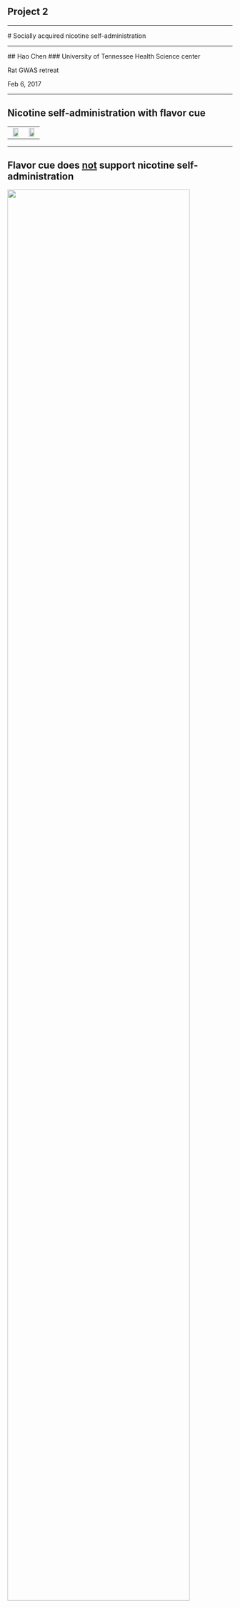 ## Project 2 
<hr color=orange >
# Socially acquired nicotine self-administration 
<hr color=orange >
##	Hao Chen
### University of Tennessee Health Science center

Rat GWAS retreat 

Feb 6, 2017

---

## Nicotine self-administration with flavor cue
<table width=80%><tr>
<td width=50% align="center" valign="center">
<img height:auto width=80% src="images/fig1.single.rat.licking.svg">
</td><td align="center" valign="center">
<img height:auto width=80% src="images/natureamerican.jpeg">

</td></tr></table>

---
<section id="solo">

## Flavor cue does <a href="#/stfp">not</a> support nicotine self-administration
<a href="#/social">
	<img height:auto width=90% src="images/npp/fig1.ms.saccCocoaSolo2.png">
</a>

<hr align="left" width=15%>
<p align=left>
<cite> Chen, et al., Neuropsychopharmacology, 2011</cite>


---


## Nicotine is primarily aversive in non-smokers 
<table>
	<tr>
		<td width=50%>
			<img width=100% src="images/titlepages/eissenberg.png">
		</td>
		<td width=90%>
			<img width=100% src="images/titlepages/dkalman.png">
		</td>
	</tr>
	<tr>
		<td>
		Coughing, nausea, dizziness, sickness, burning throat, headache.
		</td>
		<td>
		Nicotine induces drug high only in <em>significantly nicotine-deprived smokers</em>. 
		</td>
	</tr>
</table>


---

## Social environment influences smoking behavior

<div id="left50">
		<img src="images/titlepages/hoffman.png" >
</div>

<div id="righ50">
	<img src="images/titlepages/jfowler.png" width=50%>
</div>

---


## Modeling social learning in rats

<div id="left50">
<img height:auto width=80% src="images/galef.protocol.narrower.png"> 
<br>


<hr align="left" width=15%>
<p align=left>
<cite>Galef, Dev Psychobiol., 1982 </cite>
</div>

<div id="right50">
<img height:auto width=80% src="images/Fig1.social.rats.withdemo.svg">
</div>


---
<section id="social">
## Social learning induces nicotine self-administration
<a href="#/solo">
	<img height:auto width=90% src="images/npp/fig2.demo.dose2.png">
</a>
<hr align="left" width=15%>
<p align=left>
<cite> Chen, et al., Neuropsychopharmacology, 2011 </cite>

---


## Social context 

<div id="left50">
<img width=100% height:auto src="images/nse.reinstatement.svg">
 <b>Neutral</b> 
</div>

<div id="right50">
<img width=100% height:auto src="images/social.context.reinstatment.svg">
<b>Inducing</b>
</div>


---

## Nicotine self-administration with an <span style="color:darkred">aversive </span> cue
<img height:auto width=95% src="images/quinine/pres.quinine.4grps.png">
<br>
 NSE: Neutral social environment | ISE: Inducing social environment 
<hr align="left" width=15%>
<p align=left>
<cite> Wang, et al., Psychopharmacology, 2016 </cite>
</p>



---

## Nicotine intake with <span style="color:royalblue">appetitive</span> vs <span style="color:darkred">aversive </span> cues
<img height:auto width=40% src="images/quinine/pres.sacc_quinine.png">
<br>
<hr align="left" width=15%>
<p align=left>

<cite> Wang, et al., Psychopharmacology, 2016 </cite>
</p>



---

## What is the social signal?

<img width=50% src="images/Fig1.social.rats.withdemo.svg">

---

## Odor but not taste cue is required

<img height:auto width=70% src="./images/npp/fig5.olfactory.eps.png">
<hr align="left" width=15%>
<p align=left>
<cite> Chen, et al., Neuropsychopharmacology, 2011</cite>


---

<img height:auto width=80% src="images/cs2/galef.cs2.png">

---
## Dose response to CS<sub>2</sub> 

<img height:auto width=70% src="images/cs2/pres.fig3.cs2.infusions.png">
<br>
<hr align="left" width=15%>
<p align=left>
<cite> Wang &amp; Chen, PLoS ONE, 2014</cite>
</p>


---

<img height:auto width=80% src="images/cs2/fig5.reinstatment.cs2.png">
<small> NSE: Neutral social environment | ISE: Inducing social environment </small>
<hr align="left" width=15%>
<p align=left>
<cite> Wang &amp; Chen, PLoS ONE, 2014 </cite>
</p>


---

## Summary

<ul>
<li> Nicotine is both rewarding and aversive. </li>
<li> Flavor cues are associated with the aversive effect of nicotine. </li>
<li> Social learning facilitates the extinction of conditioned aversion and promote nicotine self-administration. </li>
<li> CS<sub>2</sub> is a critical signal that mediates social learning and nicotine intake. </li>
<li> Operant behavior is driven by the rewarding effect of nicotine, and not by the subjective value of the flavor cue. </li>
<li> A key molecular mechanism is oxytocin receptor signaling in the infralimbic cortex.
</ul>


---
## Specific Aims  
* Breed adolescent HS rats
	* Generate ~ 400 adolescent rats per year 
	* Use four rats (2 &#9794; + 2 &#9792;) in the behavioral studies and one rat for RNA-seq per litter 
* Phenotype social and emotional traits
	* Open field /   Novel object /  Social interaction /  Elevated plus maze    
* Socially acquired nicotine self-administration
	* Acquisition, 10 daily sessions
	* Progressive ratio, 1 session
	* Cotinine assay, 1 time 
	* Extinction, 3-7 sessions
	* Reinstatement, 1 session

---

## Specific Aims, <em> cont. </em> 

* Data analysis 
	* Principle component analysis of the predictor variables  
	* Multiple Regression of the PCs
* Laser capture microdissection 	
	* Collect 72 rats (36 &#9794; + 36 &#9792;) 
	* Four brain regions
		* AcbC
		* LHb
		* IL
		* OFC

---

## Time table for behavioral tests
<table style="border-collapse: collapse;">
		<tr style="border-bottom:1px solid #000;"> 
			<th >Age</th>
			<th>Test</th>
		</tr>
			<tr><td>21</td><td>Wean </td></tr> 
			<tr><td>30</td><td>Open field: 1m x 1m x 0.5m (1 h)</td></tr>
			<tr><td>31</td><td>Novelty: a cylindrical cage in the center (20 min)</td></tr>
			<tr><td>32</td><td>Social interaction: a stranger rat in the cage (20 min)</td></tr>
			<tr><td>33</td><td>Elevated plus maze (6 min)</td></tr>

			<tr ><td>34</td><td>Marble Bury</td></tr>
			<tr ><td>35-37</td><td>Surgery and recovery</td></tr>
			<tr><td>38-48</td><td>Nicotine SA </td></tr>
			<tr><td>49</td><td>Cotinine assay</td></tr>
			<tr style="border-bottom:1px solid #000;"><td>50-58</td><td>Extinction, Reinstatement </td></tr>
</table>




---

## Progress so far ...

|Batch|Arrival Date | Status|
|---|---|---|
| 00 | 2014-07-14| Completed |
| 01 | 2014-10-27| Completed |
| 02 | 2015-02-25| Completed |
| 03 | 2015-06-01| Completed |
| 04 | 2015-08-05| Completed |
| 05 | 2015-10-27| Completed |
| 06 | 2016-02-02| Completed |
| 07 | 2016-06-07| Completed |
| 08 | 2016-08-16| Nearly Finished |
| 09 | 2016-11-30| Breeding Started |
|||




---
## Open field
<img width=70% height="auto" src="images/p50retreat2017/densityOpenField.png">


---
## Novel object interaction
<img width=70% height="auto" src="images/p50retreat2017/densityNovelObject.png">

---
## Social interaction
<img width=70% height="auto" src="images/p50retreat2017/densitySocialInteraction.png">


---
## Elevated plus maze
<img width=70% height="auto" src="images/p50retreat2017/densityPlusMaze.png">

---
## Nicotine self-administration

#### Pilot data, adults

<img width=70% height="auto" src="images/p50/fig4.g2b.figure.male.vs.female.nicSA.cummulative.png">
<hr align="left" width=15%>
<p align=left>
<cite> Wang, et al., Gene, Brain and Behavior, 2014</cite>


---
## Demonstrator behavior

<img width=60% height="auto" src="images/p50/fig_demo.lick.by.sex.png">

<hr align="left" width=15%>
<p align=left>
<cite> Wang, et al., Gene, Brain and Behavior, 2014</cite>

---
## Socially acquired nicotine self-administration with CS<sub>2</sub>

<img width=40% height="auto" src="images/p50/single.rat.lick.cs2.png">

---

## Nicotine self-administration
<img width=60% height="auto" src="images/p50retreat2017/summaryNicotine.png">

---
## Nicotine self-administration
#### Sessions 1-10
<img width=80% height="auto" src="images/p50retreat2017/densityNicotine10Days.png">


---

## Nicotine self-administration
#### First sessions 
<img width=80% height="auto" src="images/p50retreat2017/densityNicotineDay1.png">


---

## Nicotine self-administration
#### Last three sessions 
<img width=80% height="auto" src="images/p50retreat2017/densityNicotineLast3.png">


---
## Nicotine self-administration
#### Progressive ratio 
<img width=80% height="auto" src="images/p50retreat2017/densityNicotineDay11.png">

---
## Nicotine self-administration
#### Reinstatement 
<img width=80% height="auto" src="images/p50retreat2017/densityNicotineDay20.png">

---

## Sex differences 

<img width=80% height="auto" src="images/p50retreat2017/p50_sex_diff.png">

---

## Correlation 
<img src="images/p50retreat2017/correlations_all.png" width=80%>

---

## Principle component analysis 

<img src="images/p50retreat2017/pca_loading.png" width=80%>

---

## Regression 

<table width=70%>
<tr><td width=45%>
	<b> Pilot data </b>
	<br>
	<img width=100% height="auto" src="images/p50/linearRegression.jpg">
	<br>
<p align=left>
<cite> Wang, et al., Gene, Brain and Behavior, 2014</cite>

</td><td width=45%>

<b>Current data</b>
<p>
<ul>
	<li> No measure of social behavior during IVSA
	<li> Batch is the most significant factor
	<li> Less than 10% variance of infusion explained by other factors
</ul>
</td></tr></table>

---
## Nicotine metabolism
<img width=80% height="auto" src="images/p50/AllCotinine_NicotineHSRats.png">

---

## Microdissection of brain tissue
<table>
	<tr><td width=50%>
<img width=90% height="auto" src="images/p50/dissection.jpg">
		</td><td>
<img width=90% height="auto" src="images/p50/forceps.jpg">
</td></tr>
</table>


---
## Dissecting brains using a DIY setup	
<img width=60% height="auto" src="images/p50/dissection.gif">

---

## Quality of RNA 
<img width=60% height="auto" src="images/p50retreat2017/RNAQuality.png">

---

## Brain metablomics

* Similar dissection method as for RNA 
* Collect brain and serum sample from the same rat
	* Prefrontal cortex (infralimbic + prelimbic ) 
	* Orbitofrontal cortex 
	* Accumbens core
	* These brain regions have approx. 10 mg wet tissue

---

####  Spin off 1 
## Menthol flavored cigrettes
<table><tr><td width=62%>
<img width=100% height="auto" src="images/p50/menthol.patent.png">
</td><td width=38%> 
<img width=100% height="auto" src="images/p50/menthol_24.jpg">
</td></tr></table>

---

## Modeling the effect of menthol
<img width=50% height="auto" src="images/p50/single.rat.lick.menthol.png">

---

## Menthol facilitates nicotine intake
<img width=60% height="auto" src="images/p50/p50_menthol.png">

---

## Extinction and Reinstatement
<img width=60% height="auto" src="images/p50/p50_mentholExt.png">

---

## Menthol as a cue for nicotine
#### Heritability = 0.67
<img width=50% height="auto" src="images/p50/p50mentholinbred.png">

---

## Genetic influences on menthol as a cue for nicotine self-administration in rats
#### Hao Chen, Abraham Palmer, MPI 
#### To be re-submitted before March 1, 2017 in response to NIDA PAR 15-120

---
####  Spin off 2 

<h3> <a href="https://github.com/chen42/openbehavior"> An open source device for operant licking </a></h3>

<img width=50% src="https://github.com/chen42/openbehavior/raw/master/operantLicking/images/assembled.jpg">

---

## Publications

### partially supported by the P50

* Tengfei Wang, Wenyan Han, Hao Chen. Socially acquired nicotine self-administration with an aversive flavor cue in adolescent female rats. Psychopharmacology. 2016 May;233(10):1837 &mdash; 1844. PMCID: PMC4846487

* Matthew Longley, Ethan L Willis, Cindy X Tay, Hao Chen.  An open source device for operant licking in rats. PeerJ. Accepted for Publication.

* Wenyan Han, Tengfei Wang, Hao Chen. Extinction of conditioned aversion contributes to socially acquired nicotine self-administration in isogenic strains of adolescent rats. Ready for submission. 



---

## Acknowledgements
* Current lab members 
	* Tengfei Wang, Research Associate 
	* Pawandeep Kaur, Research Assistant  
	* Yanyan Lin, Research Assistant  
* Past lab members 
	*  Reziwan Yimiti | Qinglin Wu |  Katie Hiler | Hongxiao Song |  Xia Hong |  Jie Shen | Wenyan Han 
* Summer students 
	* Abigale Salinero  (REHU 2015) |  Cindy Tay (REHU 2016) |  Ethan Willis (UoM) | Mathew Longley (UoM) 
* P50 collaborators 
	* Abraham Palmer |  Barry Aprison | Oksana Polaskaya |  Apurva Chitre | Leah-Solberg Woods 

